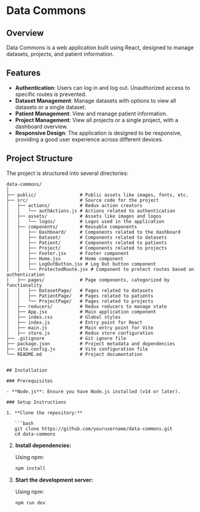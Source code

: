 # Data Commons

## Overview

Data Commons is a web application built using React, designed to manage datasets, projects, and patient information. 

## Features

- **Authentication**: Users can log in and log out. Unauthorized access to specific routes is prevented.
- **Dataset Management**: Manage datasets with options to view all datasets or a single dataset.
- **Patient Management**: View and manage patient information.
- **Project Management**: View all projects or a single project, with a dashboard overview.
- **Responsive Design**: The application is designed to be responsive, providing a good user experience across different devices.

## Project Structure

The project is structured into several directories:

```plaintext
data-commons/
│
├── public/                # Public assets like images, fonts, etc.
├── src/                   # Source code for the project
│   ├── actions/           # Redux action creators
│   │   └── authActions.js # Actions related to authentication
│   ├── assets/            # Assets like images and logos
│   │   └── logos/         # Logos used in the application
│   ├── components/        # Reusable components
│   │   ├── Dashboard/     # Components related to the dashboard
│   │   ├── Dataset/       # Components related to datasets
│   │   ├── Patient/       # Components related to patients
│   │   ├── Project/       # Components related to projects
│   │   ├── Footer.jsx     # Footer component
│   │   ├── Home.jsx       # Home component
│   │   ├── LogOutButton.jsx # Log Out button component
│   │   └── ProtectedRoute.jsx # Component to protect routes based on authentication
│   ├── pages/             # Page components, categorized by functionality
│   │   ├── DatasetPage/   # Pages related to datasets
│   │   ├── PatientPage/   # Pages related to patients
│   │   └── ProjectPage/   # Pages related to projects
│   ├── reducers/          # Redux reducers to manage state
│   ├── App.jsx            # Main application component
│   ├── index.css          # Global styles
│   ├── index.js           # Entry point for React
│   ├── main.js            # Main entry point for Vite
│   ├── store.js           # Redux store configuration
├── .gitignore             # Git ignore file
├── package.json           # Project metadata and dependencies
├── vite.config.js         # Vite configuration file
└── README.md              # Project documentation


## Installation

### Prerequisites

- **Node.js**: Ensure you have Node.js installed (v14 or later).

### Setup Instructions

1. **Clone the repository:**

   ```bash
   git clone https://github.com/yourusername/data-commons.git
   cd data-commons
   ```

2. **Install dependencies:**

   Using npm:
   ```bash
   npm install
   ```

3. **Start the development server:**

   Using npm:
   ```bash
   npm run dev
   ```